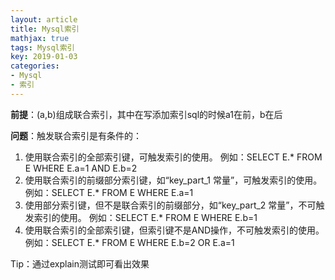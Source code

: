```yaml
---
layout: article
title: Mysql索引
mathjax: true
tags: Mysql索引
key: 2019-01-03
categories:
- Mysql
- 索引
---
```

**前提**：(a,b)组成联合索引，其中在写添加索引sql的时候a1在前，b在后

**问题**：触发联合索引是有条件的：

1. 使用联合索引的全部索引键，可触发索引的使用。
   例如：SELECT E.* FROM E WHERE E.a=1 AND E.b=2
2. 使用联合索引的前缀部分索引键，如“key_part_1 <op>常量”，可触发索引的使用。
   例如：SELECT E.* FROM E WHERE E.a=1
3. 使用部分索引键，但不是联合索引的前缀部分，如“key_part_2 <op>常量”，不可触发索引的使用。
   例如：SELECT E.* FROM E WHERE E.b=1
4. 使用联合索引的全部索引键，但索引键不是AND操作，不可触发索引的使用。
   例如：SELECT E.* FROM E WHERE E.b=2 OR E.a=1

Tip：通过explain测试即可看出效果
